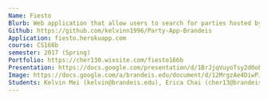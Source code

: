 ```yaml
---
Name: Fiesto
Blurb: Web application that allow users to search for parties hosted by other users on our platform
Github: https://github.com/kelvinn1996/Party-App-Brandeis
Application: fiesto.herokuapp.com
course: CS166b
semester: 2017 (Spring)
Portfolio: https://cher130.wixsite.com/fiesto166b
Presentation: https://docs.google.com/presentation/d/1BrJjqVuyoTsy2d0oEf4RxSwub8YbLE1aMWq1-QFcvIE/edit?usp=sharing
Image: https://docs.google.com/a/brandeis.edu/document/d/12MrgzAe4DiwPJQ0WFzJ1jg3Y8OyazRUEpZp068Ic3mk/edit?usp=sharing
Students: Kelvin Mei (kelvin@brandeis.edu), Erica Chai (cher13@brandeis.edu), Jorden Rabasco (jordenrabasco1@gmail.com)
---
```

